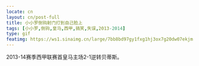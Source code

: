 ```yaml
---
locate: cn
layout: cn/post-full
title: 小小罗倒钩射门打到自己脸上
tags: [小小罗,倒钩,皇马,西甲,搞笑,失误,2013-2014]
type: gif
featimg: https://ws1.sinaimg.cn/large/7bb8bd97gy1fxg1hj3ox7g20dw07ekjm.gif
---
```


2013-14赛季西甲联赛首皇马主场2-1逆转贝蒂斯。

